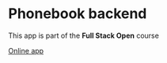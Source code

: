 # Phonebook backend

This app is part of the **Full Stack Open** course

[Online app](https://phonebook-fullstack-1j6l.onrender.com)
